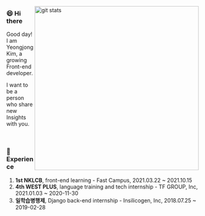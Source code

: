 <p></p>
<img width="430" align="right" alt="git stats" src="https://github-readme-stats.vercel.app/api?username=yeongjong310&hide=stars&show_icons=true&theme=tokyonight">


### 😄 Hi there

<!--
**yeongjong310/yeongjong310** is a ✨ _special_ ✨ repository because its `README.md` (this file) appears on your GitHub profile.

Here are some ideas to get you started:

- 🔭 I’m currently working on ...
- 🌱 I’m currently learning ...
- 👯 I’m looking to collaborate on ...
- 🤔 I’m looking for help with ...
- 💬 Ask me about ...
- 📫 How to reach me: ...
- 😄 Pronouns: ...
- ⚡ Fun fact: ...
-->

Good day! I am Yeongjong Kim, a growing Front-end developer.

I want to be a person who share new Insights with you.

<br/>

### 📜 Experience
1. <b>1st NKLCB</b>, front-end learning - Fast Campus, 2021.03.22 ~ 2021.10.15
2. <b>4th WEST PLUS</b>, language training and tech internship - TF GROUP, Inc, 2021.01.03 ~ 2020-11-30
3. <b>일학습병행제</b>, Django back-end internship - Insilicogen, Inc, 2018.07.25 ~ 2019-02-28

